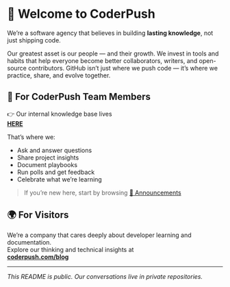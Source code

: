 # 👋 Welcome to CoderPush

We’re a software agency that believes in building **lasting knowledge**, not just shipping code.  

Our greatest asset is our people — and their growth. We invest in tools and habits that help everyone become better collaborators, writers, and open-source contributors. GitHub isn’t just where we push code — it’s where we practice, share, and evolve together.

## 🧠 For CoderPush Team Members

👉 Our internal knowledge base lives  
[**HERE**](https://github.com/orgs/CoderPush/discussions)

That’s where we:
- Ask and answer questions
- Share project insights
- Document playbooks
- Run polls and get feedback
- Celebrate what we’re learning

> If you’re new here, start by browsing [📌 Announcements](https://github.com/orgs/CoderPush/discussions/categories/announcements)

## 🌍 For Visitors

We’re a company that cares deeply about developer learning and documentation.  
Explore our thinking and technical insights at  
[**coderpush.com/blog**](https://coderpush.com/blog/)

---

*This README is public. Our conversations live in private repositories.*
